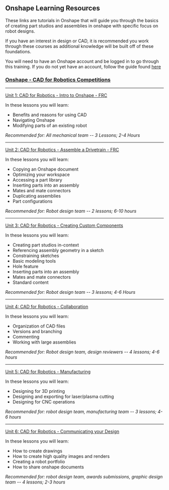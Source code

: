 ## Onshape Learning Resources

These links are tutorials in Onshape that will guide you through the basics of creating part studios and assemblies in onshape with specific focus on robot designs.

If you have an interest in design or CAD, it is recommended you work through these courses as additional knowledge will be built off of these foundations.

You will need to have an Onshape account and be logged in to go through this training. If you do not yet have an account, follow the guide found [here](./cad-getting-started.md)

### [Onshape - CAD for Robotics Competitions](https://learn.onshape.com/learn/learning-path/cad-for-robotics)

---
[Unit 1: CAD for Robotics - Intro to Onshape - FRC](https://cad.onshape.com/documents/7346084268165d4a9df1571a/w/b3079f597149f2981b602aa9/e/21610117f3d4a64d22d67041#_ga=2.108418178.1238326234.1681960822-1011477968.1681960822)

In these lessons you will learn:
- Benefits and reasons for using CAD
- Navigating Onshape
- Modifying parts of an existing robot

*Recommended for: All mechanical team -- 3 Lessons; 2-4 Hours*

---
[Unit 2: CAD for Robotics - Assemble a Drivetrain - FRC](https://cad.onshape.com/documents/7346084268165d4a9df1571a/w/b3079f597149f2981b602aa9/e/21610117f3d4a64d22d67041#_ga=2.108418178.1238326234.1681960822-1011477968.1681960822)

In these lessons you will learn:
- Copying an Onshape document
- Optimizing your workspace
- Accessing a part library
- Inserting parts into an assembly
- Mates and mate connectors
- Duplicating assemblies
- Part configurations

*Recommended for: Robot design team -- 2 lessons; 6-10 hours*

---
[Unit 3: CAD for Robotics - Creating Custom Components](https://cad.onshape.com/documents/705cc740f4050dd34a5648de/w/5862201b00109d2cafa25dfc/e/d24434204b8500e2eaf40418#_ga=2.113783687.1238326234.1681960822-1011477968.1681960822)

In these lessons you will learn:
- Creating part studios in-context
- Referencing assembly geometry in a sketch
- Constraining sketches
- Basic modeling tools
- Hole feature
- Inserting parts into an assembly
- Mates and mate connectors
- Standard content

*Recommended for: Robot design team -- 3 lessons; 4-6 Hours*

---
[Unit 4: CAD for Robotics - Collaboration](https://cad.onshape.com/documents/178723c75cd3058166ce233a/w/1c809be0f61f8333cb372ec1/e/74b848b68084f08cd8cdf1d8#_ga=2.183901734.1238326234.1681960822-1011477968.1681960822)

In these lessons you will learn:
- Organization of CAD files
- Versions and branching
- Commenting
- Working with large assemblies

*Recommended for: Robot design team, design reviewers -- 4 lessons; 4-6 hours*

---
[Unit 5: CAD for Robotics - Manufacturing](https://cad.onshape.com/documents/a56427ed51d033776d73ebe3/w/577da1c52961a3cdf7ee24db/e/d9dd58eacc3477d093ee6da2#_ga=2.4684339.1238326234.1681960822-1011477968.1681960822)

In these lessons you will learn:
- Designing for 3D printing
- Designing and exporting for laser/plasma cutting
- Designing for CNC operations

*Recommended for: robot design team, manufacturing team -- 3 lessons; 4-6 hours*

---
[Unit 6: CAD for Robotics - Communicating your Design](https://cad.onshape.com/documents/82ce05acce161fe6784a69cb/w/985afa15b5dd182fda0f77c1/e/bea05e1fc18f3b76ce88e1f3#_ga=2.184515494.1238326234.1681960822-1011477968.1681960822)

In these lessons you will learn:
- How to create drawings
- How to create high quality images and renders
- Creating a robot portfolio
- How to share onshape documents

*Recommended for: robot design team, awards submissions, graphic design team -- 4 lessons; 2-3 hours*